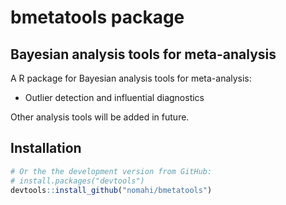 
# bmetatools package


## Bayesian analysis tools for meta-analysis

A R package for Bayesian analysis tools for meta-analysis:

- Outlier detection and influential diagnostics

Other analysis tools will be added in future.



## Installation

``` r
# Or the the development version from GitHub:
# install.packages("devtools")
devtools::install_github("nomahi/bmetatools")
```
